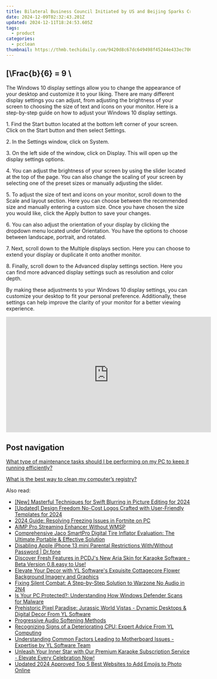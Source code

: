 ```yaml
---
title: Bilateral Business Council Initiated by US and Beijing Sparks Criticism From House Foreign Affairs Chairman for Its 'Naïve' Approach to Economic Diplomacy
date: 2024-12-09T02:32:43.201Z
updated: 2024-12-11T18:24:53.605Z
tags:
  - product
categories:
  - pcclean
thumbnail: https://thmb.techidaily.com/9420d8c67dc649498f45244e433ec706e66933c2bf2f2b4b3c5585601cba7b98.jpg
---
```


## \[\Frac{b}{6} = 9 \

The Windows 10 display settings allow you to change the appearance of your desktop and customize it to your liking. There are many different display settings you can adjust, from adjusting the brightness of your screen to choosing the size of text and icons on your monitor. Here is a step-by-step guide on how to adjust your Windows 10 display settings. 

1\. Find the Start button located at the bottom left corner of your screen. Click on the Start button and then select Settings.

2\. In the Settings window, click on System.

3\. On the left side of the window, click on Display. This will open up the display settings options. 

4\. You can adjust the brightness of your screen by using the slider located at the top of the page. You can also change the scaling of your screen by selecting one of the preset sizes or manually adjusting the slider.

5\. To adjust the size of text and icons on your monitor, scroll down to the Scale and layout section. Here you can choose between the recommended size and manually entering a custom size. Once you have chosen the size you would like, click the Apply button to save your changes.

6\. You can also adjust the orientation of your display by clicking the dropdown menu located under Orientation. You have the options to choose between landscape, portrait, and rotated.

7\. Next, scroll down to the Multiple displays section. Here you can choose to extend your display or duplicate it onto another monitor.

8\. Finally, scroll down to the Advanced display settings section. Here you can find more advanced display settings such as resolution and color depth. 

By making these adjustments to your Windows 10 display settings, you can customize your desktop to fit your personal preference. Additionally, these settings can help improve the clarity of your monitor for a better viewing experience.

<!-- affiliate ads begin -->
<iframe width="560" height="315" src="https://www.youtube.com/embed/fo4lNZ84x9Q?si=WdcYPZp-9VJnZEnC" title="YouTube video player" frameborder="0" allow="accelerometer; autoplay; clipboard-write; encrypted-media; gyroscope; picture-in-picture; web-share" referrerpolicy="strict-origin-when-cross-origin" allowfullscreen></iframe>
<!-- affiliate ads end -->

## Post navigation

[What type of maintenance tasks should I be performing on my PC to keep it running efficiently?](https://tools.techidaily.com/pcclean/products/)

[What is the best way to clean my computer’s registry?](https://tools.techidaily.com/pcclean/products/)

<ins class="adsbygoogle"
     style="display:block"
     data-ad-format="autorelaxed"
     data-ad-client="ca-pub-7571918770474297"
     data-ad-slot="1223367746"></ins>

<ins class="adsbygoogle"
     style="display:block"
     data-ad-client="ca-pub-7571918770474297"
     data-ad-slot="8358498916"
     data-ad-format="auto"
     data-full-width-responsive="true"></ins>

<span class="atpl-alsoreadstyle">Also read:</span>
<div><ul>
<li><a href="https://fox-access.techidaily.com/new-masterful-techniques-for-swift-blurring-in-picture-editing-for-2024/"><u>[New] Masterful Techniques for Swift Blurring in Picture Editing for 2024</u></a></li>
<li><a href="https://fox-http.techidaily.com/updated-design-freedom-no-cost-logos-crafted-with-user-friendly-templates-for-2024/"><u>[Updated] Design Freedom No-Cost Logos Crafted with User-Friendly Templates for 2024</u></a></li>
<li><a href="https://win-answers.techidaily.com/2024-guide-resolving-freezing-issues-in-fortnite-on-pc/"><u>2024 Guide: Resolving Freezing Issues in Fortnite on PC</u></a></li>
<li><a href="https://extra-information.techidaily.com/aimp-pro-streaming-enhancer-without-wmsp/"><u>AIMP Pro Streaming Enhancer Without WMSP</u></a></li>
<li><a href="https://buynow-reviews.techidaily.com/comprehensive-jaco-smartpro-digital-tire-inflator-evaluation-the-ultimate-portable-and-effective-solution/"><u>Comprehensive Jaco SmartPro Digital Tire Inflator Evaluation: The Ultimate Portable & Effective Solution</u></a></li>
<li><a href="https://iphone-unlock.techidaily.com/disabling-apple-iphone-13-mini-parental-restrictions-withwithout-password-drfone-by-drfone-ios/"><u>Disabling Apple iPhone 13 mini Parental Restrictions With/Without Password | Dr.fone</u></a></li>
<li><a href="https://discover-bits.techidaily.com/discover-fresh-features-in-pcdjs-new-aria-skin-for-karaoke-software-beta-version-08easy-to-use/"><u>Discover Fresh Features in PCDJ's New Aria Skin for Karaoke Software - Beta Version 0.8.easy to Use!</u></a></li>
<li><a href="https://discover-bits.techidaily.com/elevate-your-decor-with-yl-softwares-exquisite-cottagecore-flower-background-imagery-and-graphics/"><u>Elevate Your Decor with YL Software's Exquisite Cottagecore Flower Background Imagery and Graphics</u></a></li>
<li><a href="https://sound-issues.techidaily.com/fixing-silent-combat-a-step-by-step-solution-to-warzone-no-audio-in-2n4/"><u>Fixing Silent Combat: A Step-by-Step Solution to Warzone No Audio in 2N4</u></a></li>
<li><a href="https://discover-bits.techidaily.com/is-your-pc-protected-understanding-how-windows-defender-scans-for-malware/"><u>Is Your PC Protected?: Understanding How Windows Defender Scans for Malware</u></a></li>
<li><a href="https://discover-bits.techidaily.com/prehistoric-pixel-paradise-jurassic-world-vistas-dynamic-desktops-and-digital-decor-from-yl-software/"><u>Prehistoric Pixel Paradise: Jurassic World Vistas - Dynamic Desktops & Digital Decor From YL Software</u></a></li>
<li><a href="https://fox-glue.techidaily.com/progressive-audio-softening-methods/"><u>Progressive Audio Softening Methods</u></a></li>
<li><a href="https://discover-bits.techidaily.com/recognizing-signs-of-a-deteriorating-cpu-expert-advice-from-yl-computing/"><u>Recognizing Signs of a Deteriorating CPU: Expert Advice From YL Computing</u></a></li>
<li><a href="https://discover-bits.techidaily.com/understanding-common-factors-leading-to-motherboard-issues-expertise-by-yl-software-team/"><u>Understanding Common Factors Leading to Motherboard Issues - Expertise by YL Software Team</u></a></li>
<li><a href="https://discover-bits.techidaily.com/unleash-your-inner-star-with-our-premium-karaoke-subscription-service-elevate-every-celebration-now/"><u>Unleash Your Inner Star with Our Premium Karaoke Subscription Service - Elevate Every Celebration Now!</u></a></li>
<li><a href="https://meme-emoji.techidaily.com/updated-2024-approved-top-5-best-websites-to-add-emojis-to-photo-online/"><u>Updated 2024 Approved Top 5 Best Websites to Add Emojis to Photo Online</u></a></li>
</ul></div>

